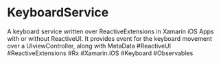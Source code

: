 # KeyboardService
A keyboard service written over ReactiveExtensions in Xamarin iOS Apps with or without ReactiveUI. It provides event for the keyboard movement over a UIviewController, along with MetaData
#ReactiveUI #ReactiveExtensions #Rx #Xamarin.iOS #Keyboard #Observables
